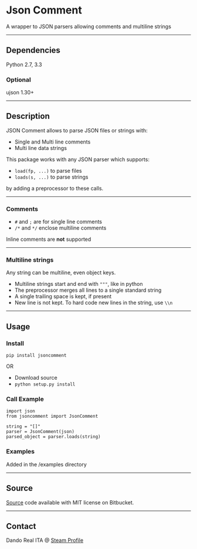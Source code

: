 ﻿# Json Comment

A wrapper to JSON parsers allowing comments and multiline strings

- - -

## Dependencies

Python 2.7, 3.3

### Optional

ujson 1.30+

- - -

## Description

JSON Comment allows to parse JSON files or strings with:

* Single and Multi line comments
* Multi line data strings

This package works with any JSON parser which supports:

* `load(fp, ...)` to parse files
* `loads(s, ...)` to parse strings

by adding a preprocessor to these calls.

- - -

### Comments

* `#` and `;` are for single line comments
* `/*` and `*/` enclose multiline comments

Inline comments are **not** supported

- - -

### Multiline strings

Any string can be multiline, even object keys.

* Multiline strings start and end with `"""`, like in python
* The preprocessor merges all lines to a single standard string
* A single trailing space is kept, if present
* New line is not kept. To hard code new lines in the string, use `\\n`

- - -

## Usage

### Install

`pip install jsoncomment`

OR

* Download source
* `python setup.py install`

### Call Example

	import json
	from jsoncomment import JsonComment

	string = "[]"
	parser = JsonComment(json)
	parsed_object = parser.loads(string)

### Examples

Added in the /examples directory

- - -

## Source

[Source](https://bitbucket.org/Dando_Real_ITA/json-comment/overview) code available with MIT license on Bitbucket.

- - -

## Contact

Dando Real ITA @ [Steam Profile](http://steamcommunity.com/id/dandorealita)
